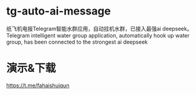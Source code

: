 # tg-auto-ai-message
纸飞机电报Telegram智能水群应用，自动挂机水群，已接入最强ai deepseek。Telegram intelligent water group application, automatically hook up water group, has been connected to the strongest ai deepseek

# 演示&下载
https://t.me/fahaishuiqun
